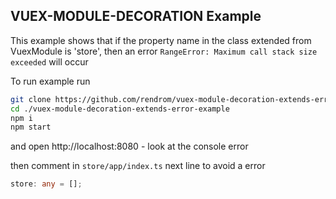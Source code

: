 ## VUEX-MODULE-DECORATION Example

This example shows that if the property name in the class extended from VuexModule is 'store', then an error `RangeError: Maximum call stack size exceeded` will occur

To run example run

```bash
git clone https://github.com/rendrom/vuex-module-decoration-extends-error-example.git
cd ./vuex-module-decoration-extends-error-example
npm i
npm start
```
and open http://localhost:8080 - look at the console error

then comment in `store/app/index.ts` next line to avoid a error

```typescript
store: any = [];
```


